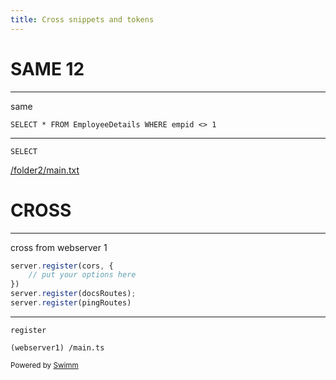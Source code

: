 ```yaml
---
title: Cross snippets and tokens
---
```

# SAME 12

<SwmSnippet path="/a.sql" line="1">

---

same

```plsql
SELECT * FROM EmployeeDetails WHERE empid <> 1
```

---

</SwmSnippet>

<SwmToken path="/a.sql" pos="1:0:0" line-data="SELECT * FROM EmployeeDetails WHERE empid &lt;&gt; 1">`SELECT`</SwmToken>

<SwmPath>[/folder2/main.txt](/folder2/main.txt)</SwmPath>

# CROSS

<SwmSnippet path="/main.ts" line="17" repo-id="Z2l0aHViJTNBJTNBd2Vic2VydmVyMSUzQSUzQWVyYW4tc3dpbW0=" repo-name="webserver1">

---

cross from webserver 1

```typescript
server.register(cors, {
    // put your options here
})
server.register(docsRoutes);
server.register(pingRoutes)
```

---

</SwmSnippet>

<SwmToken path="/main.ts" pos="17:2:2" line-data="server.register(cors, {" repo-id="Z2l0aHViJTNBJTNBd2Vic2VydmVyMSUzQSUzQWVyYW4tc3dpbW0=" repo-name="webserver1">`register`</SwmToken>

<SwmPath repo-id="Z2l0aHViJTNBJTNBd2Vic2VydmVyMSUzQSUzQWVyYW4tc3dpbW0=" repo-name="webserver1" path="/main.ts">`(webserver1) /main.ts`</SwmPath>

<SwmMeta repo-id="Z2l0aHViJTNBJTNBdDElM0ElM0FlcmFuLXN3aW1t" repo-name="t1"><sup>Powered by [Swimm](http://localhost:5000/)</sup></SwmMeta>
